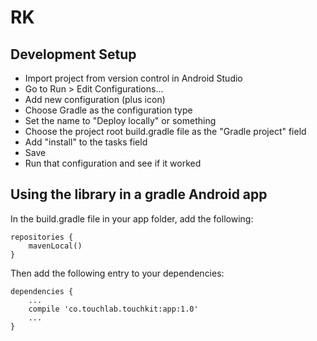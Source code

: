 # RK

## Development Setup

- Import project from version control in Android Studio
- Go to Run > Edit Configurations...
- Add new configuration (plus icon)
- Choose Gradle as the configuration type
- Set the name to "Deploy locally" or something
- Choose the project root build.gradle file as the "Gradle project" field
- Add "install" to the tasks field
- Save
- Run that configuration and see if it worked

## Using the library in a gradle Android app

In the build.gradle file in your app folder, add the following:

```
repositories {
    mavenLocal()
}
```

Then add the following entry to your dependencies:

```
dependencies {
    ...
    compile 'co.touchlab.touchkit:app:1.0'
    ...
}
```
